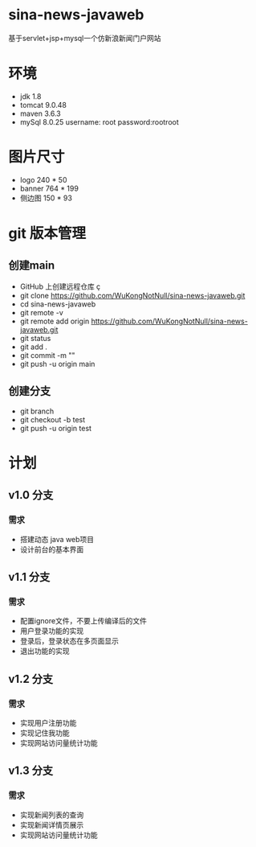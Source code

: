 # sina-news-javaweb

基于servlet+jsp+mysql一个仿新浪新闻门户网站


# 环境
* jdk 1.8
* tomcat 9.0.48
* maven 3.6.3
* mySql 8.0.25  username: root  password:rootroot

# 图片尺寸
* logo  240 * 50
* banner 764 * 199
* 侧边图  150 * 93

# git 版本管理

## 创建main
* GitHub 上创建远程仓库 ç
* git clone  https://github.com/WuKongNotNull/sina-news-javaweb.git
* cd sina-news-javaweb
* git remote -v
* git remote add origin https://github.com/WuKongNotNull/sina-news-javaweb.git
* git status
* git add .
* git commit -m ""
* git push -u origin main
## 创建分支
* git branch
* git checkout -b test
* git push -u origin test

# 计划

## v1.0 分支
### 需求
* 搭建动态 java web项目
* 设计前台的基本界面


## v1.1 分支
### 需求 
* 配置ignore文件，不要上传编译后的文件
* 用户登录功能的实现
* 登录后，登录状态在多页面显示
* 退出功能的实现


## v1.2 分支
### 需求
* 实现用户注册功能
* 实现记住我功能
* 实现网站访问量统计功能

## v1.3 分支
### 需求
* 实现新闻列表的查询
* 实现新闻详情页展示
* 实现网站访问量统计功能














